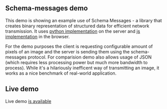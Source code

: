 Schema-messages demo
--------------------

This demo is showing an example use of Schema Messages - a library that creates binary representation of structured data for efficient network transmission. It uses [python implementation](https://github.com/tnajdek/schema-messages-python) on the server and [js implementation](https://github.com/tnajdek/schema-messages-js) in the browser.

For the demo purposes the client is requesting configurable amount of pixels of an image and the server is sending them using the schema-messages protocol. For comparision demo also allows usage of JSON (which requires less processing power but much more bandwidth to process). While it's a hilariously inefficent way of transmitting an image, it works as a nice benchmark of real-world application.

Live demo
---------
Live demo [is available](http://schema-sockets-demo.doppnet.com/)